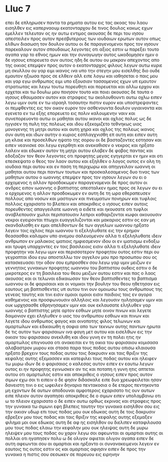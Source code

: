 # Lluc 7
επει δε επληρωσεν παντα τα ρηματα αυτου εις τας ακοας του λαου εισηλθεν εις καπερναουμ
εκατονταρχου δε τινος δουλος κακως εχων εμελλεν τελευταν ος ην αυτω εντιμος
ακουσας δε περι του ιησου απεστειλεν προς αυτον πρεσβυτερους των ιουδαιων ερωτων αυτον οπως ελθων διασωση τον δουλον αυτου
οι δε παραγενομενοι προς τον ιησουν παρεκαλουν αυτον σπουδαιως λεγοντες οτι αξιος εστιν ω παρεξει τουτο
αγαπα γαρ το εθνος ημων και την συναγωγην αυτος ωκοδομησεν ημιν
ο δε ιησους επορευετο συν αυτοις ηδη δε αυτου ου μακραν απεχοντος απο της οικιας επεμψεν προς αυτον ο εκατονταρχος φιλους λεγων αυτω κυριε μη σκυλλου ου γαρ ειμι ικανος ινα υπο την στεγην μου  εισελθης
διο ουδε εμαυτον ηξιωσα προς σε ελθειν αλλ ειπε λογω και ιαθησεται ο παις μου
και γαρ εγω ανθρωπος ειμι υπο εξουσιαν τασσομενος εχων υπ εμαυτον στρατιωτας και λεγω τουτω πορευθητι και πορευεται και αλλω ερχου και ερχεται και τω δουλω μου ποιησον τουτο και ποιει
ακουσας δε ταυτα ο ιησους εθαυμασεν αυτον και στραφεις τω ακολουθουντι αυτω οχλω ειπεν λεγω υμιν ουτε  εν τω ισραηλ τοσαυτην πιστιν ευρον
και υποστρεψαντες οι πεμφθεντες εις τον οικον ευρον τον ασθενουντα δουλον υγιαινοντα
και εγενετο εν τω  εξης επορευετο εις πολιν καλουμενην ναιν και συνεπορευοντο αυτω οι μαθηται αυτου ικανοι και οχλος πολυς
ως δε ηγγισεν τη πυλη της πολεως και ιδου εξεκομιζετο τεθνηκως υιος μονογενης τη μητρι αυτου και αυτη χηρα  και οχλος της πολεως ικανος συν αυτη
και ιδων αυτην ο κυριος εσπλαγχνισθη επ αυτη και ειπεν αυτη μη κλαιε
και προσελθων ηψατο της σορου οι δε βασταζοντες εστησαν και ειπεν νεανισκε σοι λεγω εγερθητι
και ανεκαθισεν ο νεκρος και ηρξατο λαλειν και εδωκεν αυτον τη μητρι αυτου
ελαβεν δε φοβος παντας και εδοξαζον τον θεον λεγοντες οτι προφητης μεγας εγηγερται εν ημιν και οτι επεσκεψατο ο θεος τον λαον αυτου
και εξηλθεν ο λογος ουτος εν ολη τη ιουδαια περι αυτου και εν παση τη περιχωρω
και απηγγειλαν ιωαννη οι μαθηται αυτου περι παντων τουτων
και προσκαλεσαμενος δυο τινας των μαθητων αυτου ο ιωαννης επεμψεν προς τον ιησουν λεγων συ ει ο ερχομενος η αλλον προσδοκωμεν παραγενομενοι δε προς αυτον οι ανδρες ειπον ιωαννης ο βαπτιστης απεσταλκεν ημας προς σε λεγων συ ει ο ερχομενος η αλλον προσδοκωμεν
εν αυτη δε τη ωρα εθεραπευσεν πολλους απο νοσων και μαστιγων και πνευματων πονηρων και τυφλοις πολλοις εχαρισατο το βλεπειν
και αποκριθεις ο ιησους ειπεν αυτοις πορευθεντες απαγγειλατε ιωαννη α ειδετε και ηκουσατε οτι τυφλοι αναβλεπουσιν χωλοι περιπατουσιν λεπροι καθαριζονται κωφοι ακουουσιν νεκροι εγειρονται πτωχοι ευαγγελιζονται
και μακαριος εστιν ος εαν μη σκανδαλισθη εν εμοι
απελθοντων δε των αγγελων ιωαννου ηρξατο λεγειν τοις οχλοις περι ιωαννου τι εξεληλυθατε εις την ερημον θεασασθαι καλαμον υπο ανεμου σαλευομενον
αλλα τι εξεληλυθατε ιδειν ανθρωπον εν μαλακοις ιματιοις ημφιεσμενον ιδου οι εν ιματισμω ενδοξω και τρυφη υπαρχοντες εν τοις βασιλειοις εισιν
αλλα τι εξεληλυθατε ιδειν προφητην ναι λεγω υμιν και περισσοτερον προφητου
ουτος εστιν περι ου γεγραπται ιδου εγω αποστελλω τον αγγελον μου προ προσωπου σου ος κατασκευασει την οδον σου εμπροσθεν σου
λεγω γαρ υμιν μειζων εν γεννητοις γυναικων προφητης ιωαννου του βαπτιστου ουδεις εστιν ο δε μικροτερος εν τη βασιλεια του θεου μειζων αυτου εστιν
και πας ο λαος ακουσας και οι τελωναι εδικαιωσαν τον θεον βαπτισθεντες το βαπτισμα ιωαννου
οι δε φαρισαιοι και οι νομικοι την βουλην του θεου ηθετησαν εις εαυτους μη βαπτισθεντες υπ αυτου
τινι ουν ομοιωσω τους ανθρωπους της γενεας ταυτης και τινι εισιν ομοιοι
ομοιοι εισιν παιδιοις τοις εν αγορα καθημενοις και προσφωνουσιν
 αλληλοις και λεγουσιν
 ηυλησαμεν υμιν και ουκ ωρχησασθε εθρηνησαμεν υμιν και ουκ εκλαυσατε
εληλυθεν γαρ ιωαννης ο βαπτιστης μητε αρτον εσθιων μητε οινον πινων και λεγετε δαιμονιον εχει
εληλυθεν ο υιος του ανθρωπου εσθιων και πινων και λεγετε ιδου ανθρωπος φαγος και οινοποτης φιλος τελωνων και αμαρτωλων
και εδικαιωθη η σοφια απο των τεκνων αυτης παντων
ηρωτα δε τις αυτον των φαρισαιων ινα φαγη μετ αυτου και εισελθων εις την οικιαν του φαρισαιου ανεκλιθη
και ιδου γυνη εν τη πολει ητις ην αμαρτωλος επιγνουσα  οτι ανακειται εν τη οικια του φαρισαιου κομισασα αλαβαστρον μυρου
και στασα παρα τους ποδας αυτου οπισω κλαιουσα ηρξατο βρεχειν τους ποδας αυτου τοις δακρυσιν και ταις θριξιν της κεφαλης αυτης εξεμασσεν και κατεφιλει τους ποδας αυτου και ηλειφεν τω μυρω
ιδων δε ο φαρισαιος ο καλεσας αυτον ειπεν εν εαυτω λεγων ουτος ει ην προφητης εγινωσκεν αν τις και ποταπη η γυνη ητις απτεται αυτου οτι αμαρτωλος εστιν
και αποκριθεις ο ιησους ειπεν προς αυτον σιμων εχω σοι τι ειπειν ο δε φησιν διδασκαλε ειπε
δυο χρεωφειλεται ησαν δανειστη τινι ο εις ωφειλεν δηναρια πεντακοσια ο δε ετερος πεντηκοντα
μη εχοντων δε αυτων αποδουναι αμφοτεροις εχαρισατο τις ουν αυτων ειπε πλειον αυτον αγαπησει
αποκριθεις δε ο σιμων ειπεν υπολαμβανω οτι ω το πλειον εχαρισατο ο δε ειπεν αυτω ορθως εκρινας
και στραφεις προς την γυναικα τω σιμωνι εφη βλεπεις ταυτην την γυναικα εισηλθον σου εις την οικιαν υδωρ επι τους ποδας μου ουκ εδωκας αυτη δε τοις δακρυσιν εβρεξεν μου τους ποδας και ταις θριξιν της κεφαλης αυτης εξεμαξεν
φιλημα μοι ουκ εδωκας αυτη δε αφ ης εισηλθον ου διελιπεν καταφιλουσα μου τους ποδας
ελαιω την κεφαλην μου ουκ ηλειψας αυτη δε μυρω ηλειψεν μου τους ποδας 
ου χαριν λεγω σοι αφεωνται αι αμαρτιαι αυτης αι πολλαι οτι ηγαπησεν πολυ ω δε ολιγον αφιεται ολιγον αγαπα
ειπεν δε αυτη αφεωνται σου αι αμαρτιαι
και ηρξαντο οι συνανακειμενοι λεγειν εν εαυτοις τις ουτος εστιν ος και αμαρτιας αφιησιν
ειπεν δε προς την γυναικα η πιστις σου σεσωκεν σε πορευου εις ειρηνην
